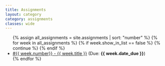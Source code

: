 ```yaml
---
title: Assignments
layout: category
category: assignments
classes: wide
---
```



<ul>
{% assign all_assignments = site.assignments | sort: "number" %}
{% for week in all_assignments %}
   {% if week.show_in_list == false %}
   {% continue %}
   {% endif %}
  <li>
  	<a href="{{ site.baseurl }}{{ week.url }}">#{{ week.number}} - {{ week.title }}</a> 
  	(Due: <b>{{ week.date_due }}</b>)</li>
{% endfor %}
</ul>





